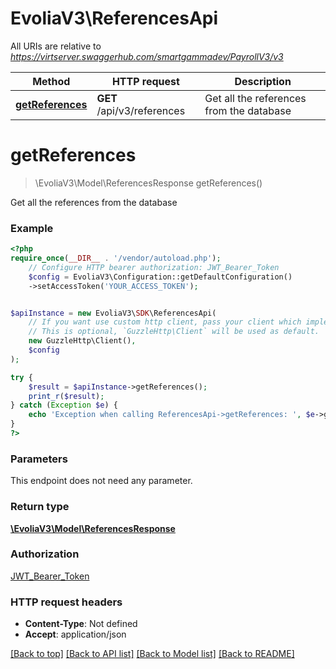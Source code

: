 # EvoliaV3\ReferencesApi

All URIs are relative to *https://virtserver.swaggerhub.com/smartgammadev/PayrollV3/v3*

Method | HTTP request | Description
------------- | ------------- | -------------
[**getReferences**](ReferencesApi.md#getreferences) | **GET** /api/v3/references | Get all the references from the database

# **getReferences**
> \EvoliaV3\Model\ReferencesResponse getReferences()

Get all the references from the database

### Example
```php
<?php
require_once(__DIR__ . '/vendor/autoload.php');
    // Configure HTTP bearer authorization: JWT_Bearer_Token
    $config = EvoliaV3\Configuration::getDefaultConfiguration()
    ->setAccessToken('YOUR_ACCESS_TOKEN');


$apiInstance = new EvoliaV3\SDK\ReferencesApi(
    // If you want use custom http client, pass your client which implements `GuzzleHttp\ClientInterface`.
    // This is optional, `GuzzleHttp\Client` will be used as default.
    new GuzzleHttp\Client(),
    $config
);

try {
    $result = $apiInstance->getReferences();
    print_r($result);
} catch (Exception $e) {
    echo 'Exception when calling ReferencesApi->getReferences: ', $e->getMessage(), PHP_EOL;
}
?>
```

### Parameters
This endpoint does not need any parameter.

### Return type

[**\EvoliaV3\Model\ReferencesResponse**](../Model/ReferencesResponse.md)

### Authorization

[JWT_Bearer_Token](../../README.md#JWT_Bearer_Token)

### HTTP request headers

 - **Content-Type**: Not defined
 - **Accept**: application/json

[[Back to top]](#) [[Back to API list]](../../README.md#documentation-for-api-endpoints) [[Back to Model list]](../../README.md#documentation-for-models) [[Back to README]](../../README.md)

